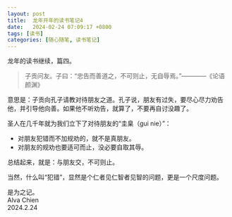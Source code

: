 ```yaml
---
layout: post
title:  龙年开年的读书笔记4
date:   2024-02-24 07:09:17 +0800
tags: [读书]
categories: [随心随笔, 读书笔记]
---
```


龙年的读书继续，篇四。   


> 子贡问友。子曰：“忠告而善道之，不可则止，无自辱焉。”————《论语 颜渊》

意思是：子贡向孔子请教对待朋友之道。孔子说，朋友有过失，要尽心尽力劝告他，并引导他向善。如果他不听劝告，就算了，不要再自讨没趣了。

圣人在几千年就为我们立下了对待朋友的“圭臬（gui nie）”：    
- 对朋友犯错而不加规劝的，就不是真朋友。    
- 对朋友的规劝也要适可而止，没必要自取其辱。      

总结起来，就是：与朋友交，不可则止。     

当然，什么叫“犯错”，显然是个仁者见仁智者见智的问题，更是一个尺度问题。     

是为之记。      
Alva Chien      
2024.2.24      
